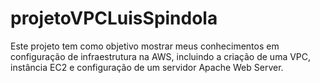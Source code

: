 # projetoVPCLuisSpindola
Este projeto tem como objetivo mostrar meus conhecimentos em configuração de infraestrutura na AWS, incluindo a criação de uma VPC, instância EC2 e configuração de um servidor Apache Web Server.
